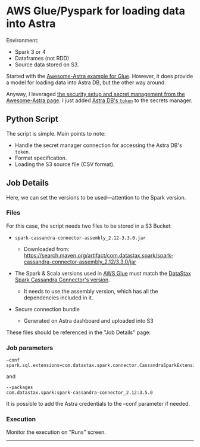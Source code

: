 # AWS Glue/Pyspark for loading data into Astra

Environment:

- Spark 3 or 4
- Dataframes (not RDD)
- Source data stored on S3.

Started with the [Awesome-Astra example for Glue](https://awesome-astra.github.io/docs/pages/data/explore/awsglue/). However, it does provide a model for loading data into Astra DB, but the other way around.

Anyway, I leveraged [the security setup and secret management from the Awesome-Astra page](https://awesome-astra.github.io/docs/pages/data/explore/awsglue/#step-14-secrets-manager). I just added [Astra DB's `token`](https://docs.datastax.com/en/astra/astra-db-vector/administration/manage-application-tokens.html) to the secrets manager.


## Python Script

The script is simple. Main points to note:

- Handle the secret manager connection for accessing the Astra DB's `token`.
- Format specification.
- Loading the S3 source file (CSV format).

## Job Details

Here, we can set the versions to be used—attention to the Spark version.



### Files
For this case, the script needs two files to be stored in a S3 Bucket:

- `spark-cassandra-connector-assembly_2.12-3.3.0.jar`
  - Downloaded from: https://search.maven.org/artifact/com.datastax.spark/spark-cassandra-connector-assembly_2.12/3.3.0/jar
- The Spark & Scala versions used in [AWS Glue](https://docs.aws.amazon.com/glue/latest/dg/release-notes.html) must match the [DataStax Spark Cassandra Connector's version](https://github.com/datastax/spark-cassandra-connector?tab=readme-ov-file#version-compatibility).
  - It needs to use the assembly version, which has all the dependencies included in it.

- Secure connection bundle
  - Generated on Astra dashboard and uploaded into S3

These files should be referenced in the "Job Details" page:

### Job parameters
```
–conf
spark.sql.extensions=com.datastax.spark.connector.CassandraSparkExtensions
```

and

```
--packages
com.datastax.spark:spark-cassandra-connector_2.12:3.5.0
```

It is possible to add the Astra credentials to the –conf parameter if needed.

### Execution

Monitor the execution on "Runs" screen.

---
